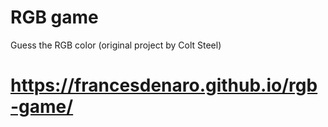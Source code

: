 # RGB game
Guess the RGB color (original project by Colt Steel)
# https://francesdenaro.github.io/rgb-game/
